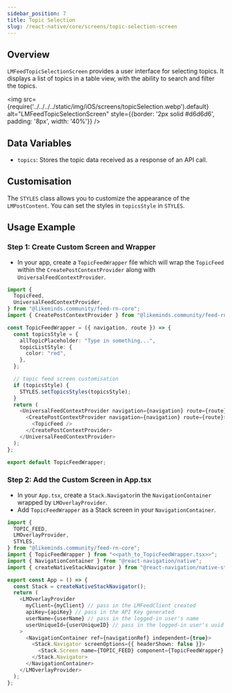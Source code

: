```yaml
---
sidebar_position: 7
title: Topic Selection
slug: /react-native/core/screens/topic-selection-screen
---
```


## Overview

`LMFeedTopicSelectionScreen` provides a user interface for selecting topics. It displays a list of topics in a table view, with the ability to search and filter the topics.

<img
src={require('../../../../static/img/iOS/screens/topicSelection.webp').default}
alt="LMFeedTopicSelectionScreen"
style={{border: '2px solid #d6d6d6', padding: '8px', width: '40%'}}
/>

## Data Variables

- `topics`: Stores the topic data received as a response of an API call.

## Customisation

The `STYLES` class allows you to customize the appearance of the `LMPostContent`. You can set the styles in `topicsStyle` in `STYLES`.

## Usage Example

### Step 1: Create Custom Screen and Wrapper

- In your app, create a `TopicFeedWrapper` file which will wrap the `TopicFeed` within the `CreatePostContextProvider` along with `UniversalFeedContextProvider`.

```ts
import {
  TopicFeed,
  UniversalFeedContextProvider,
} from "@likeminds.community/feed-rn-core";
import { CreatePostContextProvider } from "@likeminds.community/feed-rn-core/context/createPostContext";

const TopicFeedWrapper = ({ navigation, route }) => {
  const topicsStyle = {
    allTopicPlaceholder: "Type in something...",
    topicListStyle: {
      color: "red",
    },
  };

  // topic feed screen customisation
  if (topicsStyle) {
    STYLES.setTopicsStyles(topicsStyle);
  }
  return (
    <UniversalFeedContextProvider navigation={navigation} route={route}>
      <CreatePostContextProvider navigation={navigation} route={route}>
        <TopicFeed />
      </CreatePostContextProvider>
    </UniversalFeedContextProvider>
  );
};

export default TopicFeedWrapper;
```
### Step 2: Add the Custom Screen in App.tsx

- In your `App.tsx`, create a `Stack.Navigator`in the `NavigationContainer` wrapped by `LMOverlayProvider`.
- Add `TopicFeedWrapper` as a Stack screen in your `NavigationContainer`.


```ts
import {
  TOPIC_FEED,
  LMOverlayProvider,
  STYLES,
} from "@likeminds.community/feed-rn-core";
import { TopicFeedWrapper } from "<<path_to_TopicFeedWrapper.tsx>>";
import { NavigationContainer } from "@react-navigation/native";
import { createNativeStackNavigator } from "@react-navigation/native-stack";

export const App = () => {
  const Stack = createNativeStackNavigator();
  return (
    <LMOverlayProvider
      myClient={myClient} // pass in the LMFeedClient created
      apiKey={apiKey} // pass in the API Key generated
      userName={userName} // pass in the logged-in user's name
      userUniqueId={userUniqueID} // pass in the logged-in user's uuid
    >
      <NavigationContainer ref={navigationRef} independent={true}>
        <Stack.Navigator screenOptions={{ headerShown: false }}>
          <Stack.Screen name={TOPIC_FEED} component={TopicFeedWrapper} />
        </Stack.Navigator>
      </NavigationContainer>
    </LMOverlayProvider>
  );
};
```
